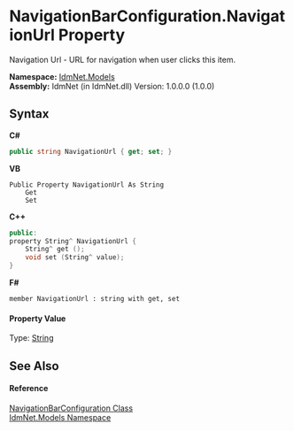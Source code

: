 # NavigationBarConfiguration.NavigationUrl Property 
 

Navigation Url - URL for navigation when user clicks this item.

**Namespace:**&nbsp;<a href="N_IdmNet_Models">IdmNet.Models</a><br />**Assembly:**&nbsp;IdmNet (in IdmNet.dll) Version: 1.0.0.0 (1.0.0)

## Syntax

**C#**<br />
``` C#
public string NavigationUrl { get; set; }
```

**VB**<br />
``` VB
Public Property NavigationUrl As String
	Get
	Set
```

**C++**<br />
``` C++
public:
property String^ NavigationUrl {
	String^ get ();
	void set (String^ value);
}
```

**F#**<br />
``` F#
member NavigationUrl : string with get, set

```


#### Property Value
Type: <a href="http://msdn2.microsoft.com/en-us/library/s1wwdcbf" target="_blank">String</a>

## See Also


#### Reference
<a href="T_IdmNet_Models_NavigationBarConfiguration">NavigationBarConfiguration Class</a><br /><a href="N_IdmNet_Models">IdmNet.Models Namespace</a><br />